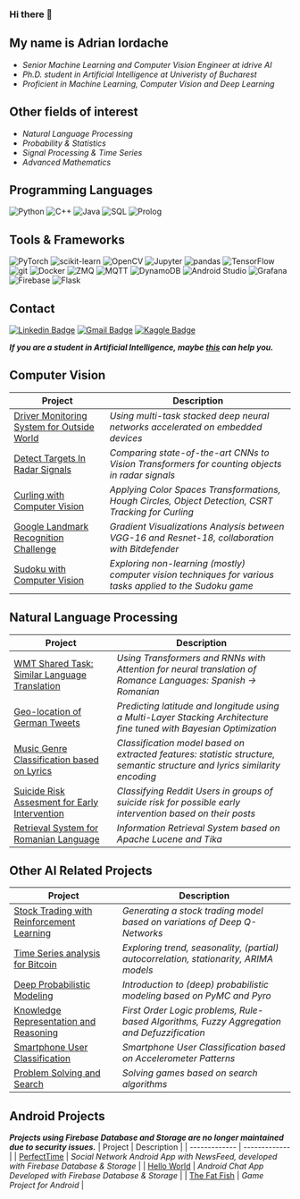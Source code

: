 ### Hi there 👋

## My name is Adrian Iordache 

 - *Senior Machine Learning and Computer Vision Engineer at idrive AI*
 - *Ph.D. student in Artificial Intelligence at Univeristy of Bucharest*
 - *Proficient in Machine Learning, Computer Vision and Deep Learning*

## Other fields of interest
 - *Natural Language Processing*
 - *Probability & Statistics*
 - *Signal Processing & Time Series*
 - *Advanced Mathematics*


## Programming Languages
![Python](https://img.shields.io/badge/-Python-white?style=flat-square&logo=Python)
![C++](https://img.shields.io/badge/-C/C++-00599C?style=flat-square&logo=c)
![Java](https://img.shields.io/badge/-Java-orange?style=flat-square&logo=java)
![SQL](https://img.shields.io/badge/-SQL-black?style=flat-square&logo=sql&logoColor=white)
![Prolog](https://img.shields.io/badge/-Prolog-purple?style=flat-square&logo=prolog&logoColor=white)

## Tools & Frameworks
![PyTorch](https://img.shields.io/badge/-PyTorch-white?style=flat-square&logo=Pytorch)
![scikit-learn](https://img.shields.io/badge/-sklearn-black?style=flat-square&logo=scikit-learn)
![OpenCV](https://img.shields.io/badge/-OpenCV-blue?style=flat-square&logo=opencv&logoColor=green)
![Jupyter](https://img.shields.io/badge/-Jupyter-white?style=flat-square&logo=jupyter)
![pandas](https://img.shields.io/badge/-pandas-navy?style=flat-square&logo=pandas)
![TensorFlow](https://img.shields.io/badge/-TensorFlow-white?style=flat-square&logo=tensorflow)
![git](https://img.shields.io/badge/-Git-black?style=flat-square&logo=git)
![Docker](https://img.shields.io/badge/-Docker-blue?style=flat-square&logo=docker&logoColor=white)
![ZMQ](https://img.shields.io/badge/-ZeroMQ-red?style=flat-square&logo=zeromq)
![MQTT](https://img.shields.io/badge/-MQTT-purple?style=flat-square&logo=mqtt)
![DynamoDB](https://img.shields.io/badge/-DynamoDB-orange?style=flat-square&logo=amazon-aws)
![Android Studio](https://img.shields.io/badge/-AndroidStudio-blue?style=flat-square&logo=android)
![Grafana](https://img.shields.io/badge/-Grafana-black?style=flat-square&logo=Grafana)
![Firebase](https://img.shields.io/badge/-Firebase-blue?style=flat-square&logo=firebase)
![Flask](https://img.shields.io/badge/-Flask-black?style=flat-square&logo=Flask)


## Contact
[![Linkedin Badge](https://img.shields.io/badge/-AdrianIordache-blue?style=flat-square&logo=Linkedin&logoColor=white&link=https://www.linkedin.com/in/adrian-razvan-iordache/)](https://www.linkedin.com/in/adrian-razvan-iordache/)
[![Gmail Badge](https://img.shields.io/badge/-adrian.razvan.iordache@gmail.com-d14836?style=flat-square&logo=Gmail&logoColor=white&link=mailto:adrian.razvan.iordache@gmail.com)](mailto:adrian.razvan.iordache@gmail.com)
[![Kaggle Badge](https://img.shields.io/badge/-AdrianIordache-blue?style=flat-square&logo=Kaggle&logoColor=white&link=https://www.kaggle.com/adrianiordache/)](https://www.kaggle.com/adrianiordache/)

***If you are a student in Artificial Intelligence, maybe [this](https://github.com/AdrianIordache/AI-Masters-Projects) can help you.***

## Computer Vision
| Project  | Description |
| ------------- | ------------- |
| [Driver Monitoring System for Outside World](https://github.com/AdrianIordache/Dissertation-Thesis)  | *Using multi-task stacked deep neural networks accelerated on embedded devices*  |
| [Detect Targets In Radar Signals](https://github.com/AdrianIordache/Detect-Targets-In-Radar-Signals)  | *Comparing state-of-the-art CNNs to Vision Transformers for counting objects in radar signals*   |
| [Curling with Computer Vision](https://github.com/AdrianIordache/Curling-with-Computer-Vision)  | *Applying Color Spaces Transformations, Hough Circles, Object Detection, CSRT Tracking for Curling* |
| [Google Landmark Recognition Challenge](https://github.com/AdrianIordache/DeepLearning-In-Pytorch)  | *Gradient Visualizations Analysis between VGG-16 and Resnet-18, collaboration with Bitdefender* |
| [Sudoku with Computer Vision](https://github.com/AdrianIordache/Sudoku-with-Computer-Vision)  | *Exploring non-learning (mostly) computer vision techniques for various tasks applied to the Sudoku game* |

## Natural Language Processing
| Project  | Description |
| ------------- | ------------- |
| [WMT Shared Task: Similar Language Translation](https://github.com/AdrianIordache/WMT-Shared-Task-Similar-Language-Translation)  | *Using Transformers and  RNNs with Attention for neural translation of Romance Languages: Spanish → Romanian*  |
| [Geo-location of German Tweets](https://github.com/AdrianIordache/Geo-locationOfGermanTweets)  | *Predicting latitude and longitude using a Multi-Layer Stacking Architecture fine tuned with Bayesian Optimization*   |
| [Music Genre Classification based on Lyrics](https://github.com/AdrianIordache/Music-Genre-Classification-based-on-Lyrics)  | *Classification model based on extracted features: statistic structure, semantic structure and lyrics similarity encoding* |
| [Suicide Risk Assesment for Early Intervention](https://github.com/AdrianIordache/Suicide-Risk-Assesment-for-Early-Intervention)  | *Classifying Reddit Users in groups of suicide risk for possible early intervention based on their posts* |
| [Retrieval System for Romanian Language](https://github.com/AdrianIordache/Retrieval-System-Romanian-Language)  | *Information Retrieval System based on Apache Lucene and Tika* |

## Other AI Related Projects
| Project  | Description |
| ------------- | ------------- |
| [Stock Trading with Reinforcement Learning](https://github.com/AdrianIordache/Reinforcement-Learning-in-Finance)  | *Generating a stock trading model based on variations of Deep Q-Networks*  |
| [Time Series analysis for Bitcoin](https://github.com/AdrianIordache/Statistics-for-Data-Science)  | *Exploring trend, seasonality, (partial) autocorrelation, stationarity, ARIMA models*   |
| [Deep Probabilistic Modeling](https://github.com/AdrianIordache/Probabilistic-Programming)  | *Introduction to (deep) probabilistic modeling based on PyMC and Pyro* |
| [Knowledge Representation and Reasoning](https://github.com/AdrianIordache/Knowledge-Representation-and-Reasoning)  | *First Order Logic problems, Rule-based Algorithms, Fuzzy Aggregation and Defuzzification* |
| [Smartphone User Classification](https://github.com/AdrianIordache/SmartphoneUserClassification)  | *Smartphone User Classification based on Accelerometer Patterns* |
| [Problem Solving and Search](https://github.com/AdrianIordache/Problem-Solving-and-Search)  | *Solving games based on search algorithms* |

## Android Projects
***Projects using Firebase Database and Storage are no longer maintained due to security issues.***
| Project  | Description |
| ------------- | ------------- |
| [PerfectTime](https://github.com/AdrianIordache/PerfectTime)  | *Social Network Android App with NewsFeed, developed with Firebase Database & Storage*  |
| [Hello World](https://github.com/AdrianIordache/HelloWorld)  | *Android Chat App Developed with Firebase Database & Storage* |
| [The Fat Fish](https://github.com/AdrianIordache/TheFatFish)  | *Game Project for Android*   |


<!-- <p align="center">
  <img height="50%" width="auto" src ="https://github-readme-stats.vercel.app/api?username=AdrianIordache&show_icons=true&count_private=true&theme=darcula&hide_border=true&hide=issues,contribs&bg_color=00000000">
  <img height="50%" width="auto" src ="https://github-readme-stats.vercel.app/api/top-langs/?username=AdrianIordache&layout=compact&hide_border=true&theme=darcula&bg_color=00000000&langs_count=6&hide=jupyter%20notebook,tex,css,php&exclude_repo=Pacman-AI">
  <img src ="https://github-readme-streak-stats.herokuapp.com?user=AdrianIordache&theme=darcula&hide_border=true&background=FFFFFF00">
  <br>
  <br>
</p> -->

<!--
**AdrianIordache/AdrianIordache** is a ✨ _special_ ✨ repository because its `README.md` (this file) appears on your GitHub profile.

Here are some ideas to get you started:

- 🔭 I’m currently working on ...
- 🌱 I’m currently learning ...
- 👯 I’m looking to collaborate on ...
- 🤔 I’m looking for help with ...
- 💬 Ask me about ...
- 📫 How to reach me: ...
- 😄 Pronouns: ...
- ⚡ Fun fact: ...
-->
